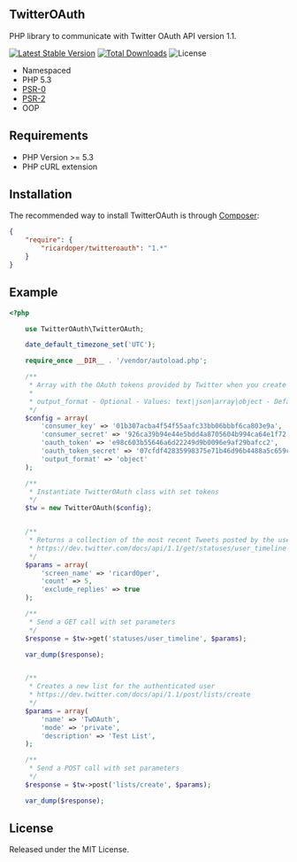 ## TwitterOAuth ##

PHP library to communicate with Twitter OAuth API version 1.1.

[![Latest Stable Version](https://poser.pugx.org/ricardoper/twitteroauth/v/stable.svg)](https://packagist.org/packages/ricardoper/twitteroauth) [![Total Downloads](https://poser.pugx.org/ricardoper/twitteroauth/downloads.svg)](https://packagist.org/packages/ricardoper/twitteroauth) ![License](https://poser.pugx.org/ricardoper/twitteroauth/license.svg)

- Namespaced
- PHP 5.3
- [PSR-0](http://www.php-fig.org/psr/psr-0/ "PHP Framework Interop Group")
- [PSR-2](http://www.php-fig.org/psr/psr-2/ "PHP Framework Interop Group")
- OOP

## Requirements ##

- PHP Version >= 5.3
- PHP cURL extension

## Installation ##

The recommended way to install TwitterOAuth is through [Composer](http://getcomposer.org/):

```json
{
    "require": {
        "ricardoper/twitteroauth": "1.*"
    }
}
```

## Example ##

```php
<?php

	use TwitterOAuth\TwitterOAuth;

	date_default_timezone_set('UTC');

	require_once __DIR__ . '/vendor/autoload.php';

	/**
	 * Array with the OAuth tokens provided by Twitter when you create application
	 *
	 * output_format - Optional - Values: text|json|array|object - Default: object
	 */
    $config = array(
        'consumer_key' => '01b307acba4f54f55aafc33bb06bbbf6ca803e9a',
        'consumer_secret' => '926ca39b94e44e5bdd4a8705604b994ca64e1f72',
        'oauth_token' => 'e98c603b55646a6d22249d9b0096e9af29bafcc2',
        'oauth_token_secret' => '07cfdf42835998375e71b46d96b4488a5c659c2f',
        'output_format' => 'object'
    );

	/**
	 * Instantiate TwitterOAuth class with set tokens
	 */
	$tw = new TwitterOAuth($config);


	/**
	 * Returns a collection of the most recent Tweets posted by the user
	 * https://dev.twitter.com/docs/api/1.1/get/statuses/user_timeline
	 */
	$params = array(
	    'screen_name' => 'ricard0per',
	    'count' => 5,
	    'exclude_replies' => true
	);

	/**
	 * Send a GET call with set parameters
	 */
	$response = $tw->get('statuses/user_timeline', $params);

	var_dump($response);


	/**
	 * Creates a new list for the authenticated user
	 * https://dev.twitter.com/docs/api/1.1/post/lists/create
	 */
	$params = array(
	    'name' => 'TwOAuth',
	    'mode' => 'private',
	    'description' => 'Test List',
	);

	/**
	 * Send a POST call with set parameters
	 */
	$response = $tw->post('lists/create', $params);

	var_dump($response);
```

## License ##

Released under the MIT License.
